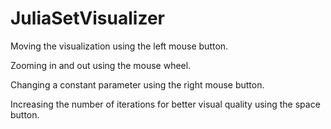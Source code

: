 # JuliaSetVisualizer

Moving the visualization using the left mouse button.

Zooming in and out using the mouse wheel.

Changing a constant parameter using the right mouse button.

Increasing the number of iterations for better visual quality using the space button.
